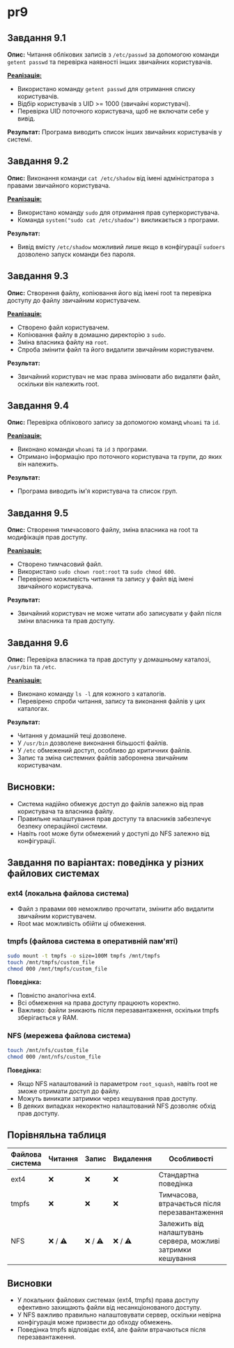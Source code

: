 # pr9

## Завдання 9.1
**Опис:** Читання облікових записів з `/etc/passwd` за допомогою команди `getent passwd` та перевірка наявності інших звичайних користувачів.

**[Реалізація:](https://github.com/VladHume/pr9/blob/main/task9_1.c)**
- Використано команду `getent passwd` для отримання списку користувачів.
- Відбір користувачів з UID >= 1000 (звичайні користувачі).
- Перевірка UID поточного користувача, щоб не включати себе у вивід.

**Результат:**
Програма виводить список інших звичайних користувачів у системі.

## Завдання 9.2
**Опис:** Виконання команди `cat /etc/shadow` від імені адміністратора з правами звичайного користувача.

**[Реалізація:](https://github.com/VladHume/pr9/blob/main/task9_2.c)**
- Використано команду `sudo` для отримання прав суперкористувача.
- Команда `system("sudo cat /etc/shadow")` викликається з програми.

**Результат:**
- Вивід вмісту `/etc/shadow` можливий лише якщо в конфігурації `sudoers` дозволено запуск команди без пароля.

## Завдання 9.3
**Опис:** Створення файлу, копіювання його від імені root та перевірка доступу до файлу звичайним користувачем.

**[Реалізація:](https://github.com/VladHume/pr9/blob/main/task9_3.c)**
- Створено файл користувачем.
- Копіювання файлу в домашню директорію з `sudo`.
- Зміна власника файлу на `root`.
- Спроба змінити файл та його видалити звичайним користувачем.

**Результат:**
- Звичайний користувач не має права змінювати або видаляти файл, оскільки він належить root.

## Завдання 9.4
**Опис:** Перевірка облікового запису за допомогою команд `whoami` та `id`.

**[Реалізація:](https://github.com/VladHume/pr9/blob/main/task9_4.c)**
- Виконано команди `whoami` та `id` з програми.
- Отримано інформацію про поточного користувача та групи, до яких він належить.

**Результат:**
- Програма виводить ім'я користувача та список груп.

## Завдання 9.5
**Опис:** Створення тимчасового файлу, зміна власника на root та модифікація прав доступу.

**[Реалізація:](https://github.com/VladHume/pr9/blob/main/task9_5.c)**
- Створено тимчасовий файл.
- Використано `sudo chown root:root` та `sudo chmod 600`.
- Перевірено можливість читання та запису у файл від імені звичайного користувача.

**Результат:**
- Звичайний користувач не може читати або записувати у файл після зміни власника та прав доступу.

## Завдання 9.6
**Опис:** Перевірка власника та прав доступу у домашньому каталозі, `/usr/bin` та `/etc`.

**[Реалізація:](https://github.com/VladHume/pr9/blob/main/task9_6.c)**
- Виконано команду `ls -l` для кожного з каталогів.
- Перевірено спроби читання, запису та виконання файлів у цих каталогах.

**Результат:**
- Читання у домашній теці дозволене.
- У `/usr/bin` дозволене виконання більшості файлів.
- У `/etc` обмежений доступ, особливо до критичних файлів.
- Запис та зміна системних файлів заборонена звичайним користувачам.

## Висновки:
- Система надійно обмежує доступ до файлів залежно від прав користувача та власника файлу.
- Правильне налаштування прав доступу та власників забезпечує безпеку операційної системи.
- Навіть root може бути обмежений у доступі до NFS залежно від конфігурації.


## Завдання по варіантах: поведінка у різних файлових системах

### ext4 (локальна файлова система)
- Файл з правами `000` неможливо прочитати, змінити або видалити звичайним користувачем.
- Root має можливість обійти ці обмеження.

### tmpfs (файлова система в оперативній пам'яті)
```bash
sudo mount -t tmpfs -o size=100M tmpfs /mnt/tmpfs
touch /mnt/tmpfs/custom_file
chmod 000 /mnt/tmpfs/custom_file
```
**Поведінка:**
- Повністю аналогічна ext4.
- Всі обмеження на права доступу працюють коректно.
- Важливо: файли зникають після перезавантаження, оскільки tmpfs зберігається у RAM.

### NFS (мережева файлова система)
```bash
touch /mnt/nfs/custom_file
chmod 000 /mnt/nfs/custom_file
```
**Поведінка:**
- Якщо NFS налаштований із параметром `root_squash`, навіть root не зможе отримати доступ до файлу.
- Можуть виникати затримки через кешування прав доступу.
- В деяких випадках некоректно налаштований NFS дозволяє обхід прав доступу.

## Порівняльна таблиця

| Файлова система | Читання | Запис | Видалення | Особливості                               |
|-----------------|---------|-------|-----------|-------------------------------------------|
| ext4            | ❌       | ❌     | ❌         | Стандартна поведінка                      |
| tmpfs           | ❌       | ❌     | ❌         | Тимчасова, втрачається після перезавантаження |
| NFS             | ❌ / ⚠️  | ❌ / ⚠️ | ❌ / ⚠️     | Залежить від налаштувань сервера, можливі затримки кешування |

## Висновки

- У локальних файлових системах (ext4, tmpfs) права доступу ефективно захищають файли від несанкціонованого доступу.
- У NFS важливо правильно налаштовувати сервер, оскільки невірна конфігурація може призвести до обходу обмежень.
- Поведінка tmpfs відповідає ext4, але файли втрачаються після перезавантаження.
